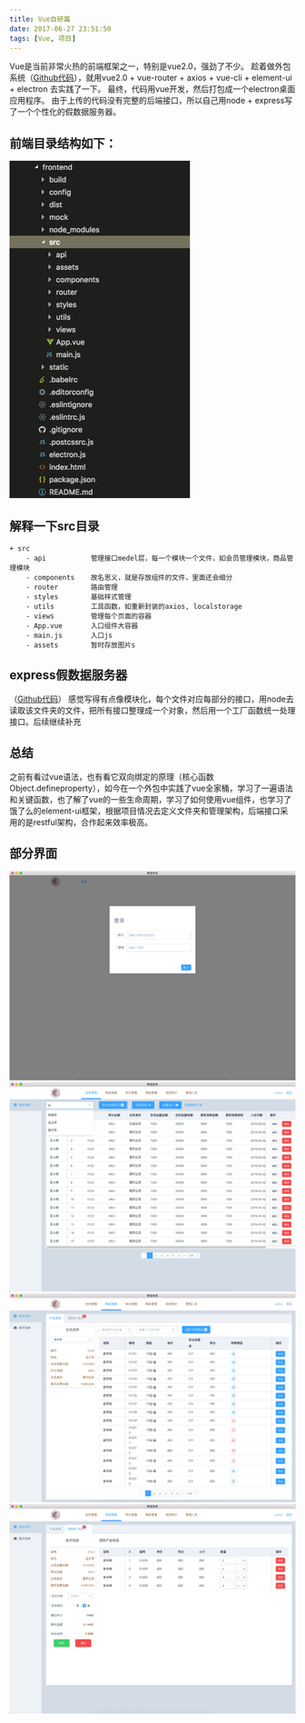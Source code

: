 ```yaml
---
title: Vue自研篇
date: 2017-06-27 23:51:50
tags: [Vue, 项目]
---
```


Vue是当前非常火热的前端框架之一，特别是vue2.0，强劲了不少。
趁着做外包系统（[Github代码](https://github.com/guanlinwu/quanjian/tree/v2/frontend)），就用vue2.0 + vue-router + axios + vue-cli + element-ui + electron 去实践了一下。
最终，代码用vue开发，然后打包成一个electron桌面应用程序。
由于上传的代码没有完整的后端接口，所以自己用node + express写了一个个性化的假数据服务器。

<!--more-->

## 前端目录结构如下：
![目录结构](/images/vue_1.png)

## 解释一下src目录
```
+ src
    - api           管理接口medel层，每一个模块一个文件，如会员管理模块，商品管理模块
    - components    故名思义，就是存放组件的文件，里面还会细分
    - router        路由管理
    - styles        基础样式管理
    - utils         工具函数，如重新封装的axios, localstorage
    - views         管理每个页面的容器
    - App.vue       入口组件大容器
    - main.js       入口js
    - assets        暂时存放图片s
```

## express假数据服务器
（[Github代码](https://github.com/guanlinwu/quanjian/tree/v2/frontend/mock)）
感觉写得有点像模块化，每个文件对应每部分的接口，用node去读取该文件夹的文件，把所有接口整理成一个对象，然后用一个工厂函数统一处理接口。后续继续补充

## 总结
之前有看过vue语法，也有看它双向绑定的原理（核心函数Object.defineproperty），如今在一个外包中实践了vue全家桶，学习了一遍语法和关键函数，也了解了vue的一些生命周期，学习了如何使用vue组件，也学习了饿了么的element-ui框架，根据项目情况去定义文件夹和管理架构，后端接口采用的是restful架构，合作起来效率极高。

## 部分界面
![登陆](/images/vue_2.png)
![会员](/images/vue_3.png)
![销售](/images/vue_4.png)
![销售](/images/vue_5.png)
